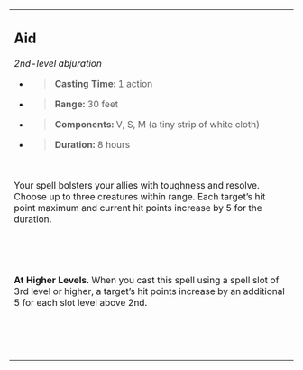 
<table><tbody><tr class="odd"><td><h2 id="aid"><strong>Aid</strong></h2><p><em>2nd-level abjuration</em></p><ul><li><blockquote><p><strong>Casting Time:</strong> 1 action</p></blockquote></li><li><blockquote><p><strong>Range:</strong> 30 feet</p></blockquote></li><li><blockquote><p><strong>Components:</strong> V, S, M (a tiny strip of white cloth)</p></blockquote></li><li><blockquote><p><strong>Duration:</strong> 8 hours</p></blockquote></li></ul><p> </p><p>Your spell bolsters your allies with toughness and resolve. Choose up to three creatures within range. Each target’s hit point maximum and current hit points increase by 5 for the duration.</p><p> </p><p> </p><p><strong>At Higher Levels.</strong> When you cast this spell using a spell slot of 3rd level or higher, a target’s hit points increase by an additional 5 for each slot level above 2nd.</p><p> </p><p> </p></td></tr></tbody></table>